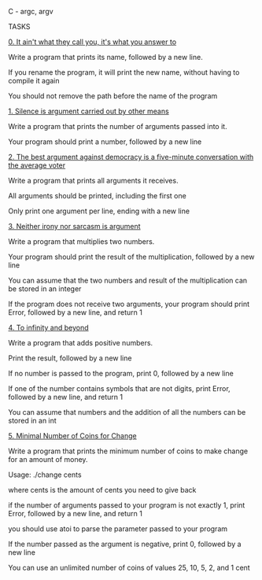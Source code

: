 C - argc, argv
        

        
TASKS
        

        
[0. It ain't what they call you, it's what you answer to](0-whatsmyname.c)
        

        
Write a program that prints its name, followed by a new line.
        

        
If you rename the program, it will print the new name, without having to compile it again
        
You should not remove the path before the name of the program
        

        
[1. Silence is argument carried out by other means](1-args.c)
        

        
Write a program that prints the number of arguments passed into it.
        

        
Your program should print a number, followed by a new line
        

        

        
[2. The best argument against democracy is a five-minute conversation with the average voter](2-args.c)
        

        
Write a program that prints all arguments it receives.
        

        
All arguments should be printed, including the first one
        
Only print one argument per line, ending with a new line
        

        
[3. Neither irony nor sarcasm is argument](3-mul.c)
        

        
Write a program that multiplies two numbers.
        

        
Your program should print the result of the multiplication, followed by a new line
        
You can assume that the two numbers and result of the multiplication can be stored in an integer
        
If the program does not receive two arguments, your program should print Error, followed by a new line, and return 1
        

        
[4. To infinity and beyond](4-add.c)
        

        
Write a program that adds positive numbers.
        

        
Print the result, followed by a new line
        
If no number is passed to the program, print 0, followed by a new line
        
If one of the number contains symbols that are not digits, print Error, followed by a new line, and return 1
        
You can assume that numbers and the addition of all the numbers can be stored in an int
        

        
[5. Minimal Number of Coins for Change](100-change.c)
        

        
Write a program that prints the minimum number of coins to make change for an amount of money.
        

        
Usage: ./change cents
        
where cents is the amount of cents you need to give back
        
if the number of arguments passed to your program is not exactly 1, print Error, followed by a new line, and return 1
        
you should use atoi to parse the parameter passed to your program
        
If the number passed as the argument is negative, print 0, followed by a new line
        
You can use an unlimited number of coins of values 25, 10, 5, 2, and 1 cent

